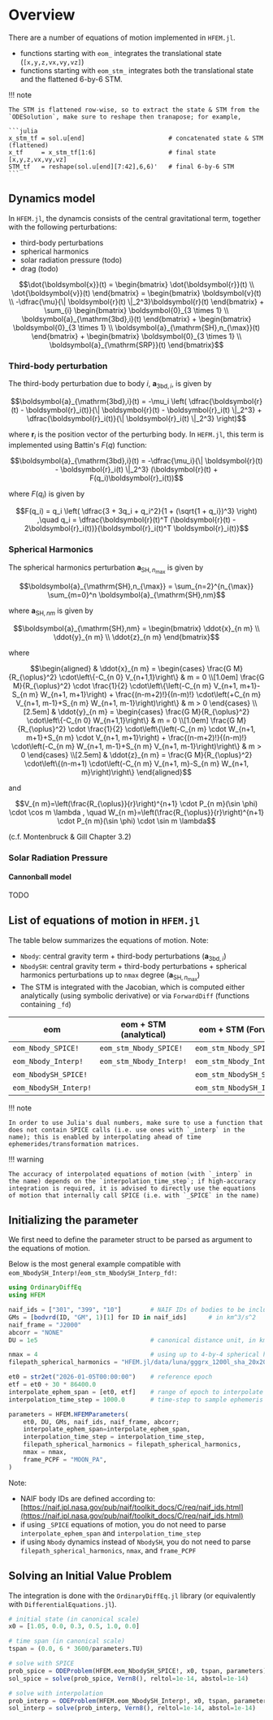 # Overview

There are a number of equations of motion implemented in `HFEM.jl`.

- functions starting with `eom_` integrates the translational state (`[x,y,z,vx,vy,vz]`)
- functions starting with `eom_stm_` integrates both the translational state and the flattened 6-by-6 STM.

!!! note

    The STM is flattened row-wise, so to extract the state & STM from the `ODESolution`, make sure to reshape then tranapose; for example,

    ```julia
    x_stm_tf = sol.u[end]                       # concatenated state & STM (flattened)
    x_tf     = x_stm_tf[1:6]                    # final state [x,y,z,vx,vy,vz]
    STM_tf   = reshape(sol.u[end][7:42],6,6)'   # final 6-by-6 STM
    ```

## Dynamics model

In `HFEM.jl`, the dynamcis consists of the central gravitational term, together with the following perturbations:

- third-body perturbations
- spherical harmonics
- solar radiation pressure (todo)
- drag (todo)

```math
\dot{\boldsymbol{x}}(t) = 
\begin{bmatrix}
    \dot{\boldsymbol{r}}(t) \\ \dot{\boldsymbol{v}}(t)
\end{bmatrix} = 
\begin{bmatrix}
    \boldsymbol{v}(t)
    \\ -\dfrac{\mu}{\| \boldsymbol{r}(t) \|_2^3}\boldsymbol{r}(t)
\end{bmatrix}
+
\sum_{i} 
\begin{bmatrix}
    \boldsymbol{0}_{3 \times 1} 
    \\ \boldsymbol{a}_{\mathrm{3bd},i}(t)
\end{bmatrix}
+ 
\begin{bmatrix}
    \boldsymbol{0}_{3 \times 1}
    \\ \boldsymbol{a}_{\mathrm{SH},n_{\max}}(t)
\end{bmatrix}
+ 
\begin{bmatrix}
    \boldsymbol{0}_{3 \times 1}
    \\ \boldsymbol{a}_{\mathrm{SRP}}(t)
\end{bmatrix}
```

### Third-body perturbation

The third-body perturbation due to body $i$, $\boldsymbol{a}_{\mathrm{3bd},i}$, is given by

```math
\boldsymbol{a}_{\mathrm{3bd},i}(t)
= -\mu_i \left(
    \dfrac{\boldsymbol{r}(t) - \boldsymbol{r}_i(t)}{\| \boldsymbol{r}(t) - \boldsymbol{r}_i(t) \|_2^3}
    +
    \dfrac{\boldsymbol{r}_i(t)}{\| \boldsymbol{r}_i(t) \|_2^3}
\right)
```

where $\boldsymbol{r}_i$ is the position vector of the perturbing body.
In `HEFM.jl`, this term is implemented using Battin's $F(q)$ function:

```math
\boldsymbol{a}_{\mathrm{3bd},i}(t) =
-\dfrac{\mu_i}{\| \boldsymbol{r}(t) - \boldsymbol{r}_i(t) \|_2^3} (\boldsymbol{r}(t) + F(q_i)\boldsymbol{r}_i(t))
```

where $F(q_i)$ is given by

```math
F(q_i) = q_i \left( \dfrac{3 + 3q_i + q_i^2}{1 + (\sqrt{1 + q_i})^3} \right)
,\quad
q_i = \dfrac{\boldsymbol{r}(t)^T (\boldsymbol{r}(t) - 2\boldsymbol{r}_i(t))}{\boldsymbol{r}_i(t)^T \boldsymbol{r}_i(t)}
```

### Spherical Harmonics

The spherical harmonics perturbation $\boldsymbol{a}_{\mathrm{SH},n_{\max}}$ is given by

```math
\boldsymbol{a}_{\mathrm{SH},n_{\max}} = 
\sum_{n=2}^{n_{\max}} \sum_{m=0}^n \boldsymbol{a}_{\mathrm{SH},nm}
```

where $\boldsymbol{a}_{\mathrm{SH},nm}$ is given by

```math
\boldsymbol{a}_{\mathrm{SH},nm} = 
\begin{bmatrix}
    \ddot{x}_{n m} \\ \ddot{y}_{n m} \\ \ddot{z}_{n m}
\end{bmatrix}
```

where

```math
\begin{aligned}
& \ddot{x}_{n m} =
\begin{cases}
    \frac{G M}{R_{\oplus}^2} \cdot\left\{-C_{n 0} V_{n+1,1}\right\} & m = 0 \\[1.0em]
    \frac{G M}{R_{\oplus}^2} \cdot \frac{1}{2} \cdot\left\{\left(-C_{n m} V_{n+1, m+1}-S_{n m} W_{n+1, m+1}\right) + \frac{(n-m+2)!}{(n-m)!} \cdot\left(+C_{n m} V_{n+1, m-1}+S_{n m} W_{n+1, m-1}\right)\right\} & m > 0
\end{cases}
\\[2.5em]
& \ddot{y}_{n m} = 
\begin{cases}
    \frac{G M}{R_{\oplus}^2} \cdot\left\{-C_{n 0} W_{n+1,1}\right\} & m = 0 \\[1.0em]
    \frac{G M}{R_{\oplus}^2} \cdot \frac{1}{2} \cdot\left\{\left(-C_{n m} \cdot W_{n+1, m+1}+S_{n m} \cdot V_{n+1, m+1}\right) + \frac{(n-m+2)!}{(n-m)!} \cdot\left(-C_{n m} W_{n+1, m-1}+S_{n m} V_{n+1, m-1}\right)\right\} & m > 0
\end{cases}
\\[2.5em]
& \ddot{z}_{n m} = \frac{G M}{R_{\oplus}^2} \cdot\left\{(n-m+1) \cdot\left(-C_{n m} V_{n+1, m}-S_{n m} W_{n+1, m}\right)\right\}
\end{aligned}
```

and 

```math
V_{n m}=\left(\frac{R_{\oplus}}{r}\right)^{n+1} \cdot P_{n m}(\sin \phi) \cdot \cos m \lambda ,
\quad
W_{n m}=\left(\frac{R_{\oplus}}{r}\right)^{n+1} \cdot P_{n m}(\sin \phi) \cdot \sin m \lambda
```

(c.f. Montenbruck & Gill Chapter 3.2)


### Solar Radiation Pressure 

#### Cannonball model

TODO


## List of equations of motion in `HFEM.jl`

The table below summarizes the equations of motion. Note: 

- `Nbody`: central gravity term + third-body perturbations ($\boldsymbol{a}_{\mathrm{3bd},i}$)
- `NbodySH`: central gravity term + third-body perturbations + spherical harmonics perturbations up to `nmax` degree ($\boldsymbol{a}_{\mathrm{SH},n_{\max}}$)
- The STM is integrated with the Jacobian, which is computed either analytically (using symbolic derivative) or via `ForwardDiff` (functions containing `_fd`)

| eom                   | eom + STM (analytical)  | eom + STM (ForwardDiff)      | `EnsembleThreads` compatibility |
|-----------------------|-------------------------|------------------------------|---------------------------------|
| `eom_Nbody_SPICE!`    | `eom_stm_Nbody_SPICE!`  | `eom_stm_Nbody_SPICE_fd!`    | no                              |
| `eom_Nbody_Interp!`   | `eom_stm_Nbody_Interp!` | `eom_stm_Nbody_Interp_fd!`   | yes                             |
| `eom_NbodySH_SPICE!`  |                         | `eom_stm_NbodySH_SPICE_fd!`  | no                              |
| `eom_NbodySH_Interp!` |                         | `eom_stm_NbodySH_Interp_fd!` | yes                             |


!!! note

    In order to use Julia's dual numbers, make sure to use a function that does not contain SPICE calls (i.e. use ones with `_interp` in the name); this is enabled by interpolating ahead of time ephemerides/transformation matrices.

!!! warning

    The accuracy of interpolated equations of motion (with `_interp` in the name) depends on the `interpolation_time_step`; if high-accuracy integration is required, it is advised to directly use the equations of motion that internally call SPICE (i.e. with `_SPICE` in the name)


## Initializing the parameter

We first need to define the parameter struct to be parsed as argument to the equations of motion.

Below is the most general example compatible with `eom_NbodySH_Interp!`/`eom_stm_NbodySH_Interp_fd!`:

```julia
using OrdinaryDiffEq
using HFEM

naif_ids = ["301", "399", "10"]        # NAIF IDs of bodies to be included; first ID is of the central body
GMs = [bodvrd(ID, "GM", 1)[1] for ID in naif_ids]      # in km^3/s^2
naif_frame = "J2000"
abcorr = "NONE"
DU = 1e5                               # canonical distance unit, in km

nmax = 4                               # using up to 4-by-4 spherical harmonics
filepath_spherical_harmonics = "HFEM.jl/data/luna/gggrx_1200l_sha_20x20.tab"

et0 = str2et("2026-01-05T00:00:00")    # reference epoch
etf = et0 + 30 * 86400.0
interpolate_ephem_span = [et0, etf]    # range of epoch to interpolate ephemeris
interpolation_time_step = 1000.0       # time-step to sample ephemeris for interpolation

parameters = HFEM.HFEMParameters(
    et0, DU, GMs, naif_ids, naif_frame, abcorr;
    interpolate_ephem_span=interpolate_ephem_span,
    interpolation_time_step = interpolation_time_step,
    filepath_spherical_harmonics = filepath_spherical_harmonics,
    nmax = nmax,
    frame_PCPF = "MOON_PA",
)
```

Note:

- NAIF body IDs are defined according to: [https://naif.jpl.nasa.gov/pub/naif/toolkit_docs/C/req/naif_ids.html](https://naif.jpl.nasa.gov/pub/naif/toolkit_docs/C/req/naif_ids.html)
- if using `_SPICE` equations of motion, you do not need to parse `interpolate_ephem_span` and `interpolation_time_step`
- if using `Nbody` dynamics instead of `NbodySH`, you do not need to parse `filepath_spherical_harmonics`, `nmax`, and `frame_PCPF`


## Solving an Initial Value Problem

The integration is done with the `OrdinaryDiffEq.jl` library (or equivalently with `DifferentialEquations.jl`).

```julia
# initial state (in canonical scale)
x0 = [1.05, 0.0, 0.3, 0.5, 1.0, 0.0]

# time span (in canonical scale)
tspan = (0.0, 6 * 3600/parameters.TU)

# solve with SPICE
prob_spice = ODEProblem(HFEM.eom_NbodySH_SPICE!, x0, tspan, parameters)
sol_spice = solve(prob_spice, Vern8(), reltol=1e-14, abstol=1e-14)

# solve with interpolation
prob_interp = ODEProblem(HFEM.eom_NbodySH_Interp!, x0, tspan, parameters)
sol_interp = solve(prob_interp, Vern8(), reltol=1e-14, abstol=1e-14)
```
